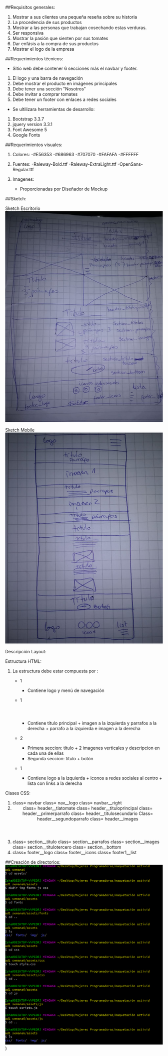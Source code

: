 
##Requisitos generales:
1. Mostrar a sus clientes una pequeña reseña sobre su historia 
2. La procedencia de sus productos 
3. Mostrar a las personas que trabajan cosechando estas verduras.
4. Ser responsiva
5. Mostrar la pasión que sienten por sus tomates
6. Dar enfásis a la compra de sus productos
7. Mostrar el logo de la empresa

##Requerimientos técnicos:

- Sitio web debe contener 6 secciones más el navbar y footer.

1. El logo y una barra de navegación 
2. Debe mostrar el producto en imágenes principales
3. Debe tener una sección "Nosotros"
4. Debe invitar a comprar tomates
5. Debe tener un footer con enlaces a redes sociales

- Se ultilizara herramientas de desarrollo:
1. Bootstrap 3.3.7
2. jquery version 3.3.1
3. Font Awesome 5
4. Google Fonts


##Requerimientos visuales:

1. Colores:
   -#E56353
   -#686963
   -#707070
   -#FAFAFA
   -#FFFFFF

2. Fuentes:
   -Raleway-Bold.ttf
   -Raleway-ExtraLight.ttf
   -OpenSans-Regular.ttf

3. Imagenes:
   - Proporcionadas por Diseñador de Mockup

##Sketch:   

Sketch Escritorio
![](assets/img/sketchescritorio.jpeg)

Sketch Mobile
![](assets/img/sketchmobile.jpeg)


Descripción Layout:

Estructura HTML:

1. La estructura debe estar compuesta por :
   - 1 <nav></nav>
       - Contiene logo y menú de navegación

   - 1 <header></header>
       - Contiene título principal + imagen a la izquierda y parrafos a la derecha + parrafo a la izquierda e imagen a la derecha

   - 2 <section></section>
       - Primera seccion: título + 2 imagenes verticales y descripcion en cada una de ellas
       - Segunda seccion: título + botón

   - 1 <footer></footer>
       - Contiene logo a la izquierda + iconos a redes sociales al centro + lista con links a la derecha 

Clases CSS:

1. <nav>
	class= navbar
	class= nav__logo
	class= navbar__right
   </nav>

2. <header>
	class= header__tiatomate
	class= header__tituloprincipal
	class= header__primerparrafo
	class= header__titulosecundario
	Class= header__segundoparrafo
	class= header__images
   </header>

3. <section>
	class= section__titulo
	class= section__parrafos
	class= section__images
	class= section__titulotercero
	class= section__bottom
   </section>
4. <footer>
   	class= footer__logo
   	class= footer__icons
   	class= footer1__list
   </footer>

##Creación de directorios:
![](assets/img/Creaciondirectorios.PNG)
)

